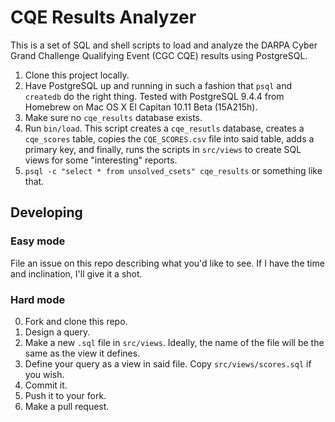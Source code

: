 # CQE Results Analyzer

This is a set of SQL and shell scripts to load and analyze the DARPA Cyber
Grand Challenge Qualifying Event (CGC CQE) results using PostgreSQL.

1. Clone this project locally.
2. Have PostgreSQL up and running in such a fashion that `psql` and `createdb`
   do the right thing. Tested with PostgreSQL 9.4.4 from Homebrew on Mac OS X El
   Capitan 10.11 Beta (15A215h).
3. Make sure no `cqe_results` database exists.
4. Run `bin/load`. This script creates a `cqe_resutls` database, creates a
   `cqe_scores` table, copies the `CQE_SCORES.csv` file into said table, adds a
   primary key, and finally, runs the scripts in `src/views` to create SQL
   views for some "interesting" reports.
5. `psql -c "select * from unsolved_csets" cqe_results` or something like that.

## Developing

### Easy mode

File an issue on this repo describing what you'd like to see. If I have the
time and inclination, I'll give it a shot.

### Hard mode

0. Fork and clone this repo.
1. Design a query.
2. Make a new `.sql` file in `src/views`. Ideally, the name of the file will be
   the same as the view it defines.
3. Define your query as a view in said file. Copy `src/views/scores.sql` if
   you wish.
4. Commit it.
5. Push it to your fork.
6. Make a pull request.
